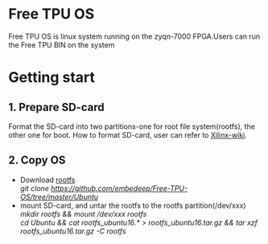 # Free TPU OS  
Free TPU OS is linux system running on the zyqn-7000 FPGA.Users can run the Free TPU BIN on the system
# Getting start
## 1. Prepare SD-card
Format the SD-card into two partitions-one for root file system(rootfs), the other one for boot. How to format SD-card, user can refer to [Xilinx-wiki](https://xilinx-wiki.atlassian.net/wiki/spaces/A/pages/18842385/How+to+format+SD+card+for+SD+boot "How+to+format+SD+card+for+SD+boot"). 
## 2. Copy OS
* Download [rootfs](https://github.com/embedeep/Free-TPU-OS)  
  *git clone https://github.com/embedeep/Free-TPU-OS/tree/master/Ubuntu*    
* mount SD-card, and untar the rootfs to the rootfs partition(/dev/xxx)  
  *mkdir rootfs && mount /dev/xxx rootfs*  
  *cd Ubuntu && cat rootfs_ubuntu16.\* > rootfs_ubuntu16.tar.gz && tar xzf rootfs_ubuntu16.tar.gz -C rootfs*

